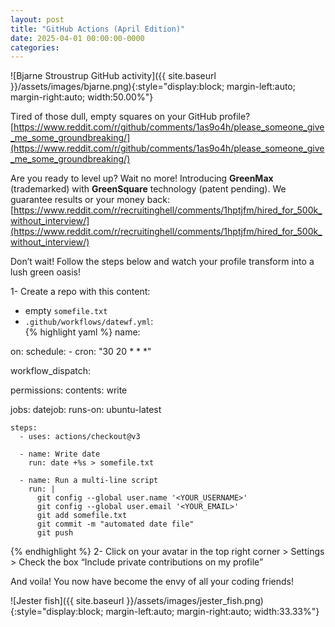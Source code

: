 ```yaml
---
layout: post
title: "GitHub Actions (April Edition)"
date: 2025-04-01 00:00:00-0000
categories: 
---
```


![Bjarne Stroustrup GitHub activity]({{ site.baseurl }}/assets/images/bjarne.png){:style="display:block; margin-left:auto; margin-right:auto; width:50.00%"}

Tired of those dull, empty squares on your GitHub profile? 
[https://www.reddit.com/r/github/comments/1as9o4h/please_someone_give_me_some_groundbreaking/](https://www.reddit.com/r/github/comments/1as9o4h/please_someone_give_me_some_groundbreaking/)


Are you ready to level up? Wait no more!
Introducing **GreenMax** (trademarked) with **GreenSquare** technology (patent pending). We guarantee results or your money back: [https://www.reddit.com/r/recruitinghell/comments/1hptjfm/hired_for_500k_without_interview/](https://www.reddit.com/r/recruitinghell/comments/1hptjfm/hired_for_500k_without_interview/)

Don’t wait! Follow the steps below and watch your profile transform into a lush green oasis!

1- Create a repo with this content:
  - empty `somefile.txt`
  - `.github/workflows/datewf.yml`:  
{% highlight yaml %}
name: 

on:
  schedule:
    - cron: "30 20 * * *"

  workflow_dispatch:

permissions:
  contents: write

jobs:
  datejob:
    runs-on: ubuntu-latest

    steps:
      - uses: actions/checkout@v3

      - name: Write date
        run: date +%s > somefile.txt

      - name: Run a multi-line script
        run: |
          git config --global user.name '<YOUR_USERNAME>'
          git config --global user.email '<YOUR_EMAIL>'
          git add somefile.txt
          git commit -m "automated date file"
          git push
{% endhighlight %}
2- Click on your avatar in the top right corner > Settings > Check the box “Include private contributions on my profile”

And voila! You now have become the envy of all your coding friends!

![Jester fish]({{ site.baseurl }}/assets/images/jester_fish.png){:style="display:block; margin-left:auto; margin-right:auto; width:33.33%"}